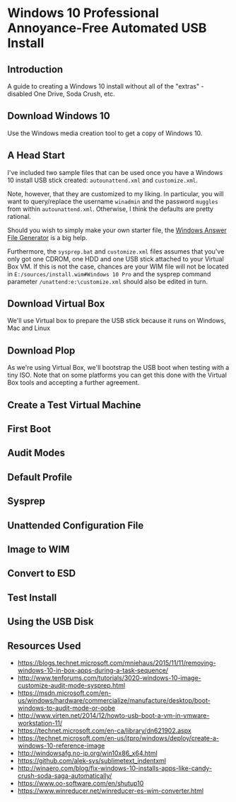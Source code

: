 # Windows 10 Professional Annoyance-Free Automated USB Install

## Introduction
A guide to creating a Windows 10 install without all of the "extras" - disabled One Drive, Soda Crush, etc.

## Download Windows 10
Use the Windows media creation tool to get a copy of Windows 10. 
## A Head Start
I've included two sample files that can be used once you have a Windows 10 install USB stick created: `autounattend.xml` and `customize.xml`.

Note, however, that they are customized to my liking. In particular, you will want to query/replace the username `winadmin` and the password `muggles` from within `autounattend.xml`. Otherwise, I think the defaults are pretty rational. 

Should you wish to simply make your own starter file, the [Windows Answer File Generator](http://windowsafg.no-ip.org/win10x86_x64.html) is a big help. 

Furthermore, the `sysprep.bat` and `customize.xml` files assumes that you've only got one CDROM, one HDD and one USB stick attached to your Virtual Box VM. If this is not the case, chances are your WIM file will not be located in `E:/sources/install.wim#Windows 10 Pro` and the sysprep command parameter `/unattend:e:\customize.xml` should also be edited in turn. 
## Download Virtual Box
We'll use Virtual box to prepare the USB stick because it runs on Windows, Mac and Linux
## Download Plop
As we're using Virtual Box, we'll bootstrap the USB boot when testing with a tiny ISO. Note that on some platforms you can get this done with the Virtual Box tools and accepting a further agreement. 
## Create a Test Virtual Machine
## First Boot
## Audit Modes
## Default Profile
## Sysprep
## Unattended Configuration File
## Image to WIM
## Convert to ESD
## Test Install
## Using the USB Disk
## Resources Used 

* https://blogs.technet.microsoft.com/mniehaus/2015/11/11/removing-windows-10-in-box-apps-during-a-task-sequence/
* http://www.tenforums.com/tutorials/3020-windows-10-image-customize-audit-mode-sysprep.html
* https://msdn.microsoft.com/en-us/windows/hardware/commercialize/manufacture/desktop/boot-windows-to-audit-mode-or-oobe
* http://www.virten.net/2014/12/howto-usb-boot-a-vm-in-vmware-workstation-11/
* https://technet.microsoft.com/en-ca/library/dn621902.aspx
* https://technet.microsoft.com/en-us/itpro/windows/deploy/create-a-windows-10-reference-image
* http://windowsafg.no-ip.org/win10x86_x64.html
* https://github.com/alek-sys/sublimetext_indentxml
* http://winaero.com/blog/fix-windows-10-installs-apps-like-candy-crush-soda-saga-automatically/
* https://www.oo-software.com/en/shutup10
* https://www.winreducer.net/winreducer-es-wim-converter.html
